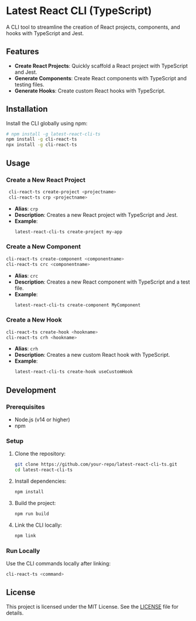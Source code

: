 # Latest React CLI (TypeScript)

A CLI tool to streamline the creation of React projects, components, and hooks with TypeScript and Jest.

## Features

- **Create React Projects**: Quickly scaffold a React project with TypeScript and Jest.
- **Generate Components**: Create React components with TypeScript and testing files.
- **Generate Hooks**: Create custom React hooks with TypeScript.

## Installation

Install the CLI globally using npm:

```bash
# npm install -g latest-react-cli-ts
npm install -g cli-react-ts
npx install -g cli-react-ts
```

## Usage

### Create a New React Project

```bash
 cli-react-ts create-project <projectname>
 cli-react-ts crp <projectname>
```

- **Alias**: `crp`
- **Description**: Creates a new React project with TypeScript and Jest.
- **Example**:
  ```bash
  latest-react-cli-ts create-project my-app
  ```

### Create a New Component

```bash
cli-react-ts create-component <componentname>
cli-react-ts crc <componentname>
```

- **Alias**: `crc`
- **Description**: Creates a new React component with TypeScript and a test file.
- **Example**:
  ```bash
  latest-react-cli-ts create-component MyComponent
  ```

### Create a New Hook

```bash
cli-react-ts create-hook <hookname>
cli-react-ts crh <hookname>
```

- **Alias**: `crh`
- **Description**: Creates a new custom React hook with TypeScript.
- **Example**:
  ```bash
  latest-react-cli-ts create-hook useCustomHook
  ```

## Development

### Prerequisites

- Node.js (v14 or higher)
- npm

### Setup

1. Clone the repository:
   ```bash
   git clone https://github.com/your-repo/latest-react-cli-ts.git
   cd latest-react-cli-ts
   ```

2. Install dependencies:
   ```bash
   npm install
   ```

3. Build the project:
   ```bash
   npm run build
   ```

4. Link the CLI locally:
   ```bash
   npm link
   ```

### Run Locally

Use the CLI commands locally after linking:
```bash
cli-react-ts <command>
```

## License

This project is licensed under the MIT License. See the [LICENSE](LICENSE) file for details.